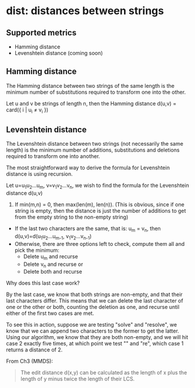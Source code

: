# dist: distances between strings

## Supported metrics
 - Hamming distance
 - Levenshtein distance (coming soon)

## Hamming distance

The Hamming distance between two strings of the same length is the minimum number of substitutions required to transform one into the other.

Let u and v be strings of length n, then the Hamming distance d(u,v) = card({ i | u<sub>i</sub> ≠ v<sub>i</sub> })

## Levenshtein distance

The Levenshtein distance between two strings (not necessarily the same length) is the minimum number of additions, substitutions and deletions required to transform one into another.

The most straightforward way to derive the formula for Levenshtein distance is using recursion.

Let u=u<sub>1</sub>u<sub>2</sub>...u<sub>m</sub>, v=v<sub>1</sub>v<sub>2</sub>...v<sub>n</sub>, we wish to find the formula for the Levenshtein distance d(u,v)

 1. If min(m,n) = 0, then max(len(m), len(n)). (This is obvious, since if one string is empty, then the distance is just the number of additions to get from the empty string to the non-empty string)
 - If the last two characters are the same, that is: u<sub>m</sub> = v<sub>n</sub>, then d(u,v)=d(u<sub>1</sub>u<sub>2</sub>...u<sub>m-1</sub>, v<sub>1</sub>v<sub>2</sub>...v<sub>n-1</sub>)
 - Otherwise, there are three options left to check, compute them all and pick the minimum:
   - Delete u<sub>m</sub> and recurse
   - Delete v<sub>n</sub> and recurse or
   - Delete both and recurse
  
Why does this last case work?

By the last case, we know that both strings are non-empty, and that their last characters differ. This means that we can delete the last character of one or the other or both, counting the deletion as one, and recurse until either of the first two cases are met.

To see this in action, suppose we are testing "solve" and "resolve", we know that we can append two characters to the former to get the latter. Using our algorithm, we know that they are both non-empty, and we will hit case 2 exactly five times, at which point we test "" and "re", which case 1 returns a distance of 2.

From Ch3 (MMDS):

> The edit distance d(x,y) can be calculated as the length of x plus the length of y minus twice the length of their LCS.
